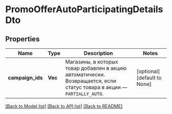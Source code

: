 # PromoOfferAutoParticipatingDetailsDto

## Properties
Name | Type | Description | Notes
------------ | ------------- | ------------- | -------------
**campaign_ids** | **Vec<i64>** | Магазины, в которых товар добавлен в акцию автоматически.  Возвращается, если статус товара в акции — `PARTIALLY_AUTO`.  | [optional] [default to None]

[[Back to Model list]](../README.md#documentation-for-models) [[Back to API list]](../README.md#documentation-for-api-endpoints) [[Back to README]](../README.md)



